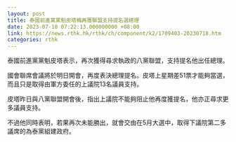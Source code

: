 ```yaml
---
layout: post
title: 泰國前進黨黨魁皮塔稱再獲聯盟支持提名選總理
date: 2023-07-18 07:22:13.000000000 +08:00
link: https://news.rthk.hk/rthk/ch/component/k2/1709403-20230718.htm
categories: rthk
---
```


泰國前進黨黨魁皮塔表示，再次獲得尋求執政的八黨聯盟，支持提名他出任總理。

國會聯席會議將於明日開會，再度表決總理提名。皮塔上星期差51票才能夠當選，而且只是取得由軍方委任的上議院13名議員支持。

皮塔昨日與八黨聯盟開會後，指出上議院不能夠阻止他再度獲提名，他亦正尋求更多議員支持。

不過他同時表明，若果再次未能勝出，就會交由在5月大選中，取得下議院第二多議席的為泰黨組建政府。
